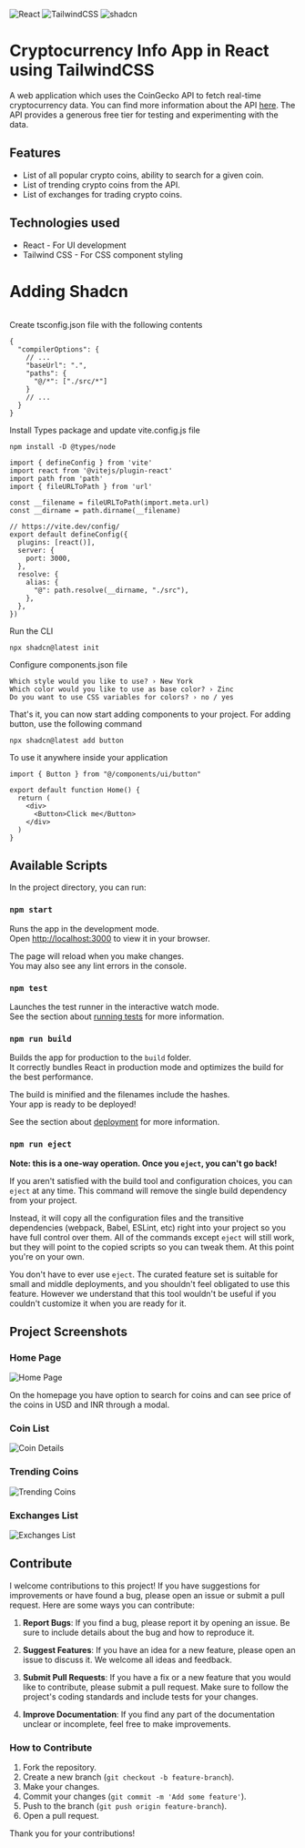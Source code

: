 ![React](https://img.shields.io/badge/react-%2320232a.svg?style=for-the-badge&logo=react&logoColor=%2361DAFB)
![TailwindCSS](https://img.shields.io/badge/tailwindcss-%2338B2AC.svg?style=for-the-badge&logo=tailwind-css&logoColor=white)
![shadcn](https://img.shields.io/badge/shadcn-%23000000.svg?style=for-the-badge&logo=shadcn&logoColor=white)

# Cryptocurrency Info App in React using TailwindCSS

A web application which uses the CoinGecko API to fetch real-time cryptocurrency data. You can find more information about the API [here](https://www.coingecko.com/en/api). The API provides a generous free tier for testing and experimenting with the data.

## Features

* List of all popular crypto coins, ability to search for a given coin.
* List of trending crypto coins from the API.
* List of exchanges for trading crypto coins.

## Technologies used

* React - For UI development
* Tailwind CSS - For CSS component styling

# Adding Shadcn

```

```

Create tsconfig.json file with the following contents 

```
{
  "compilerOptions": {
    // ...
    "baseUrl": ".",
    "paths": {
      "@/*": ["./src/*"]
    }
    // ...
  }
}
```

Install Types package and update vite.config.js file

```
npm install -D @types/node
```

```
import { defineConfig } from 'vite'
import react from '@vitejs/plugin-react'
import path from 'path'
import { fileURLToPath } from 'url'

const __filename = fileURLToPath(import.meta.url)
const __dirname = path.dirname(__filename)

// https://vite.dev/config/
export default defineConfig({
  plugins: [react()],
  server: {
    port: 3000,
  },
  resolve: {
    alias: {
      "@": path.resolve(__dirname, "./src"),
    },
  },
})
```

Run the CLI

```
npx shadcn@latest init
```

Configure components.json file

```
Which style would you like to use? › New York
Which color would you like to use as base color? › Zinc
Do you want to use CSS variables for colors? › no / yes
```

That's it, you can now start adding components to your project. For adding button, use the following command

```
npx shadcn@latest add button
```

To use it anywhere inside your application

```
import { Button } from "@/components/ui/button"
 
export default function Home() {
  return (
    <div>
      <Button>Click me</Button>
    </div>
  )
}
```

## Available Scripts

In the project directory, you can run:

### `npm start`

Runs the app in the development mode.\
Open [http://localhost:3000](http://localhost:3000) to view it in your browser.

The page will reload when you make changes.\
You may also see any lint errors in the console.

### `npm test`

Launches the test runner in the interactive watch mode.\
See the section about [running tests](https://facebook.github.io/create-react-app/docs/running-tests) for more information.

### `npm run build`

Builds the app for production to the `build` folder.\
It correctly bundles React in production mode and optimizes the build for the best performance.

The build is minified and the filenames include the hashes.\
Your app is ready to be deployed!

See the section about [deployment](https://facebook.github.io/create-react-app/docs/deployment) for more information.

### `npm run eject`

**Note: this is a one-way operation. Once you `eject`, you can't go back!**

If you aren't satisfied with the build tool and configuration choices, you can `eject` at any time. This command will remove the single build dependency from your project.

Instead, it will copy all the configuration files and the transitive dependencies (webpack, Babel, ESLint, etc) right into your project so you have full control over them. All of the commands except `eject` will still work, but they will point to the copied scripts so you can tweak them. At this point you're on your own.

You don't have to ever use `eject`. The curated feature set is suitable for small and middle deployments, and you shouldn't feel obligated to use this feature. However we understand that this tool wouldn't be useful if you couldn't customize it when you are ready for it.

## Project Screenshots

### Home Page
![Home Page](screenshots/2.png)

On the homepage you have option to search for coins and can see price of the coins in USD and INR through a modal.

### Coin List
![Coin Details](screenshots/4.png)

### Trending Coins
![Trending Coins](screenshots/1.png)

### Exchanges List
![Exchanges List](screenshots/3.png)

## Contribute

I welcome contributions to this project! If you have suggestions for improvements or have found a bug, please open an issue or submit a pull request. Here are some ways you can contribute:

1. **Report Bugs**: If you find a bug, please report it by opening an issue. Be sure to include details about the bug and how to reproduce it.

2. **Suggest Features**: If you have an idea for a new feature, please open an issue to discuss it. We welcome all ideas and feedback.

3. **Submit Pull Requests**: If you have a fix or a new feature that you would like to contribute, please submit a pull request. Make sure to follow the project's coding standards and include tests for your changes.

4. **Improve Documentation**: If you find any part of the documentation unclear or incomplete, feel free to make improvements.

### How to Contribute

1. Fork the repository.
2. Create a new branch (`git checkout -b feature-branch`).
3. Make your changes.
4. Commit your changes (`git commit -m 'Add some feature'`).
5. Push to the branch (`git push origin feature-branch`).
6. Open a pull request.

Thank you for your contributions!
